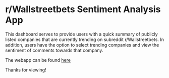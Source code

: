 # r/Wallstreetbets Sentiment Analysis App


This dashboard serves to provide users with a quick summary of publicly listed companies that are currently trending on subreddit r/Wallstreetbets. In addition, users have the option to select trending companies and view the sentiment of comments towards that company. 

The webapp can be found [here](https://wsb-sentiment-anaalysis.herokuapp.com/)

Thanks for viewing! 
